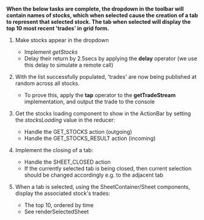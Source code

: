**When the below tasks are complete, the dropdown in the toolbar will contain names of stocks, which when selected cause the creation of a tab to represent that selected stock.  The tab when selected will display the top 10 most recent 'trades' in grid form.**

1.  Make stocks appear in the dropdown
    *  Implement *getStocks*
    *  Delay their return by 2.5secs by applying the **delay** operator (we use this delay to simulate a remote call)

2.  With the list successfully populated, 'trades' are now being published at random across all stocks.
    *  To prove this, apply the **tap** operator to the **getTradeStream** implementation, and output the trade to the console

3.  Get the stocks loading component to show in the ActionBar by setting the *stocksLoading* value in the reducer:
    *   Handle the GET_STOCKS action (outgoing)
    *   Handle the GET_STOCKS_RESULT action (incoming)
    
4.  Implement the closing of a tab:
    *   Handle the SHEET_CLOSED action
    *   If the currently selected tab is being closed, then current selection should be changed accordingly e.g. to the adjacent tab

5.  When a tab is selected, using the SheetContainer/Sheet components, display the associated stock's trades:   
    *   The top 10, ordered by time 
    *   See renderSelectedSheet         